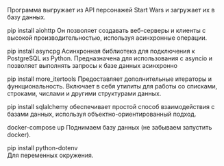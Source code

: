 Программа выгружает из API персонажей Start Wars и загружает их в базу данных.

pip install aiohttp
Он позволяет создавать веб-серверы и клиенты с высокой производительностью, 
используя асинхронные операции. 

pip install asyncpg 
Асинхронная библиотека для подключения к PostgreSQL из Python. Предназначена для использования 
с asyncio и позволяет выполнять запросы к базе данных асинхронно

pip install more_itertools 
Предоставляет дополнительные итераторы и функциональность.
Включает в себя утилиты для работы со списками, строками, числами и другими структурами данных.

pip install sqlalchemy 
обеспечивает простой способ взаимодействия с базами данных, 
используя объектно-ориентированный подход.

docker-compose up 
Поднимаем базу данных (не забываем запустить docker).

pip install python-dotenv  
Для переменных окружения.